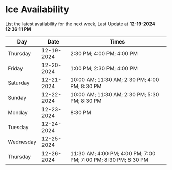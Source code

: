 # Ice Availability

List the latest availability for the next week, Last Update at **12-19-2024 12:36:11 PM**

| Day         | Date        | Times       |
| ----------- | ----------- | ----------- |
|Thursday|12-19-2024|2:30 PM; 4:00 PM; 4:00 PM|
|Friday|12-20-2024|1:00 PM; 2:30 PM; 4:00 PM|
|Saturday|12-21-2024|10:00 AM; 11:30 AM; 2:30 PM; 4:00 PM; 8:30 PM|
|Sunday|12-22-2024|10:00 AM; 11:30 AM; 2:30 PM; 5:30 PM; 8:30 PM|
|Monday|12-23-2024|8:30 PM|
|Tuesday|12-24-2024||
|Wednesday|12-25-2024||
|Thursday|12-26-2024|11:30 AM; 4:00 PM; 4:00 PM; 7:00 PM; 7:00 PM; 8:30 PM; 8:30 PM|
